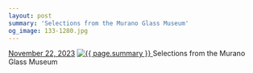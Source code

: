 ```yaml
---
layout: post
summary: 'Selections from the Murano Glass Museum'
og_image: 133-1280.jpg
---
```


<p>
  <time>
    <a href="/133">November 22, 2023</a>
  </time>
  <a href="/133">
    <img src="{{ site.assets_url }}/133-640.jpg" srcset="{{ site.assets_url }}/133-320.jpg 320w, {{ site.assets_url }}/133-640.jpg 640w, {{ site.assets_url }}/133-960.jpg 960w, {{ site.assets_url }}/133-1280.jpg 1280w" sizes="(min-width: 700px) 50vw, calc(100vw - 2rem)" alt="{{ page.summary }}" />
  </a>
  <span>Selections from the Murano Glass Museum</span>
</p>
